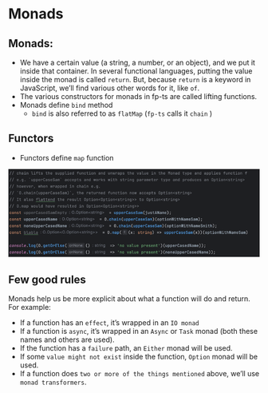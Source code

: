 # Monads

## Monads:
- We have a certain value (a string, a number, or an object), and we put it inside that container. In several functional languages, putting the value inside the monad is called `return`. But, because `return` is a keyword in JavaScript, we’ll find various other words for it, like `of`.
- The various constructors for monads in fp-ts are called lifting functions.
- Monads define `bind` method
  - `bind` is also referred to as `flatMap` (`fp-ts` calls it `chain` )

## Functors
- Functors define `map` function

![img.png](types.png)

## Few good rules

Monads help us be more explicit about what a function will do and return. For example:
- If a function has an `effect`, it’s wrapped in an `IO monad`
- If a function is `async`, it’s wrapped in an `Async` or `Task` monad (both these names and others are used).
- If the function has a `failure` path, an `Either` monad will be used.
- If some `value might not exist` inside the function, `Option` monad will be used.
- If a function does `two or more of the things mentioned` above, we’ll use `monad transformers`.


